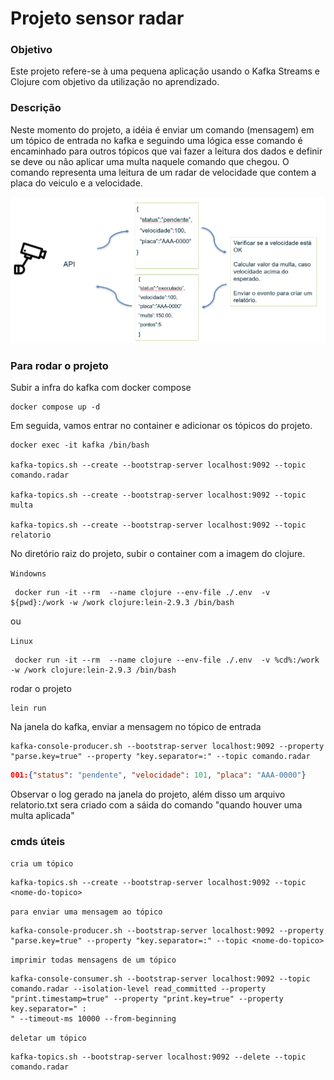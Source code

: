 # Projeto sensor radar

### Objetivo
Este projeto refere-se à uma pequena aplicação usando o Kafka Streams e Clojure com objetivo da utilização no aprendizado.

### Descrição
Neste momento do projeto, a idéia é enviar um comando (mensagem) em um tópico de entrada no kafka e seguindo uma lógica esse comando é encaminhado para outros tópicos que vai fazer a leitura dos dados e definir se deve ou não aplicar uma multa naquele comando que chegou. O comando representa uma leitura de um radar de velocidade que contem a placa do veiculo e a velocidade.

![Resumo](/img.png)

### Para rodar o projeto

Subir a infra do kafka com docker compose

```
docker compose up -d
```
Em seguida, vamos entrar no container e adicionar os tópicos do projeto.
```
docker exec -it kafka /bin/bash

kafka-topics.sh --create --bootstrap-server localhost:9092 --topic comando.radar

kafka-topics.sh --create --bootstrap-server localhost:9092 --topic multa

kafka-topics.sh --create --bootstrap-server localhost:9092 --topic relatorio
```

No diretório raiz do projeto, subir o container com a imagem do clojure.

```Windowns```
```
 docker run -it --rm  --name clojure --env-file ./.env  -v ${pwd}:/work -w /work clojure:lein-2.9.3 /bin/bash
```
ou

```Linux```
```
 docker run -it --rm  --name clojure --env-file ./.env  -v %cd%:/work -w /work clojure:lein-2.9.3 /bin/bash
```
rodar o projeto
```
lein run
```

Na janela do kafka, enviar a mensagem no tópico de entrada

```
kafka-console-producer.sh --bootstrap-server localhost:9092 --property "parse.key=true" --property "key.separator=:" --topic comando.radar
```
```json
001:{"status": "pendente", "velocidade": 101, "placa": "AAA-0000"}
```
Observar o log gerado na janela do projeto, além disso um arquivo relatorio.txt sera criado com a sáida do comando "quando houver uma multa aplicada"


### cmds úteis
```cria um tópico ```
```
kafka-topics.sh --create --bootstrap-server localhost:9092 --topic <nome-do-topico>
```

 ```para enviar uma mensagem ao tópico```
 ```
 kafka-console-producer.sh --bootstrap-server localhost:9092 --property "parse.key=true" --property "key.separator=:" --topic <nome-do-topico>
 ```
```imprimir todas mensagens de um tópico```
```
kafka-console-consumer.sh --bootstrap-server localhost:9092 --topic comando.radar --isolation-level read_committed --property "print.timestamp=true" --property "print.key=true" --property key.separator=" : 
" --timeout-ms 10000 --from-beginning
```
```deletar um tópico```
```
kafka-topics.sh --bootstrap-server localhost:9092 --delete --topic comando.radar
```